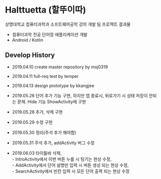 ﻿# Halttuetta (할뚜이따)
상명대학교 컴퓨터과학과 소프트웨어공학 강의 개발 팀 프로젝트 결과물
- 컴퓨터과학 전공 단어장 애플리케이션 개발
- Android / Kotlin

## Develop History
- 2019.04.10 create master repository by msj0319
- 2019.04.11 full-req test by temper
- 2019.04.13 design prototype by kkangjee

- 2019.05.26 단어 추가 기능 구현, 하지만 앱 종료시, 뒤로가기 시 상태 저장이 안되는 문제. Hide 기능 ShowActivity에 구현
- 2019.05.28 추가, 삭제 구현
- 2019.05.29 수정 구현
- 2019.05.30 정리(주석 추가 해야함)
- 2019.05.31 주석 추가, addActivity 버그 수정 
- 2019.06.03 타이틀바 삭제,
			</br> - IntroActivity에서 이번 버튼 누를 시 팅기는 현상 수정,
			</br> - AddActivity에서 단어 설명만 입력 시 버튼 생성 되는 현상 수정,
			</br> - SearchActivity에서 빈칸 입력 시 모든 단어 출력 되는 현상 수정
